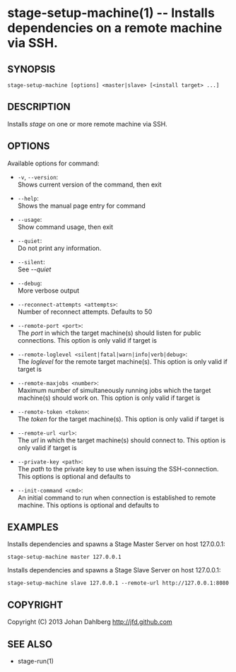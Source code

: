 stage-setup-machine(1) -- Installs dependencies on a remote machine via SSH.
============================================================================

## SYNOPSIS

    stage-setup-machine [options] <master|slave> [<install target> ...]

## DESCRIPTION

Installs _stage_ on one or more remote machine via SSH.

## OPTIONS

Available options for command:

* `-v`, `--version`:  
    Shows current version of the command, then exit

* `--help`:  
    Shows the manual page entry for command

* `--usage`:  
    Show command usage, then exit

* `--quiet`:  
    Do not print any information.

* `--silent`:  
    See _--quiet_

* `--debug`:  
    More verbose output

* `--reconnect-attempts <attempts>`:  
    Number of reconnect attempts. Defaults to 50

* `--remote-port <port>`:  
    The _port_ in which the target machine(s) should listen for public connections. This option is only valid if target is _<master>_

* `--remote-loglevel <silent|fatal|warn|info|verb|debug>`:  
    The _loglevel_ for the remote target machine(s). This option is only valid if target is _<master>_

* `--remote-maxjobs <number>`:  
    Maximum number of simultaneously running jobs  which the target machine(s) should work on. This option is only valid if target is _<master>_

* `--remote-token <token>`:  
    The _token_ for the target machine(s). This option is only valid if target is _<master>_

* `--remote-url <url>`:  
    The _url_ in which the target machine(s) should connect to. This option is only valid if target is _<slave>_

* `--private-key <path>`:  
          The _path_ to the private key to use when issuing the SSH-connection. This options is optional and defaults to _<NONE>_

* `--init-command <cmd>`:  
          An initial command to run when connection is established to remote machine. This options is optional and defaults to _<NONE>_


## EXAMPLES

Installs dependencies and spawns a Stage Master Server on host 127.0.0.1:

    stage-setup-machine master 127.0.0.1

Installs dependencies and spawns a Stage Slave Server on host 127.0.0.1:

    stage-setup-machine slave 127.0.0.1 --remote-url http://127.0.0.1:8080

## COPYRIGHT

Copyright (C) 2013 Johan Dahlberg <http://jfd.github.com>

## SEE ALSO

* stage-run(1)